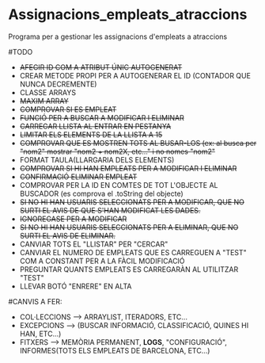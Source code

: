 # Assignacions_empleats_atraccions
Programa per a gestionar les assignacions d'empleats a atraccions

#TODO
- ~~AFEGIR ID COM A ATRIBUT ÚNIC AUTOGENERAT~~
- CREAR METODE PROPI PER A AUTOGENERAR EL ID (CONTADOR QUE NUNCA DECREMENTE)
- CLASSE ARRAYS
- ~~MAXIM ARRAY~~
- ~~COMPROVAR SI ES EMPLEAT~~
- ~~FUNCIÓ PER A BUSCAR A MODIFICAR I ELIMINAR~~
- ~~CARREGAR LLISTA AL ENTRAR EN PESTANYA~~
- ~~LIMITAR ELS ELEMENTS DE LA LLISTA A 15~~
- ~~COMPROVAR QUE ES MOSTREN TOTS AL BUSAR-LOS (ex: al busca per "nom2" mostrar "nom2 + nom2X, etc..." i no nomes "nom2"~~
- FORMAT TAULA(LLARGARIA DELS ELEMENTS)
- ~~COMPROVAR SI HI HAN EMPLEATS PER A MODIFICAR I ELIMINAR~~
- ~~CONFIRMACIÓ ELIMINAR EMPLEAT~~
- COMPROVAR PER LA ID EN COMTES DE TOT L'OBJECTE AL BUSCADOR (es comprova el .toString del objecte)
- ~~SI NO HI HAN USUARIS SELECCIONATS PER A MODIFICAR, QUE NO SURTI EL AVIS DE QUE S'HAN MODIFICAT LES DADES.~~
- ~~IGNOREGASE PER A MODIFICAR~~
- ~~SI NO HI HAN USUARIS SELECCIONATS PER A ELIMINAR, QUE NO SURTI EL AVIS DE ELIMINAR.~~
- CANVIAR TOTS EL "LLISTAR" PER "CERCAR"
- CANVIAR EL NUMERO DE EMPLEATS QUE ES CARREGUEN A "TEST" COM A CONSTANT PER A LA FÀCIL MODIFICACIÓ
- PREGUNTAR QUANTS EMPLEATS ES CARREGARÀN AL UTILITZAR "TEST"
- LLEVAR BOTÓ "ENRERE" EN ALTA


#CANVIS A FER:
- COL·LECCIONS --> ARRAYLIST, ITERADORS, ETC...
- EXCEPCIONS --> (BUSCAR INFORMACIÓ, CLASSIFICACIÓ, QUINES HI HAN, ETC...)
- FITXERS --> MEMÒRIA PERMANENT, **LOGS**, "CONFIGURACIÓ", INFORMES(TOTS ELS EMPLEATS DE BARCELONA, ETC...)